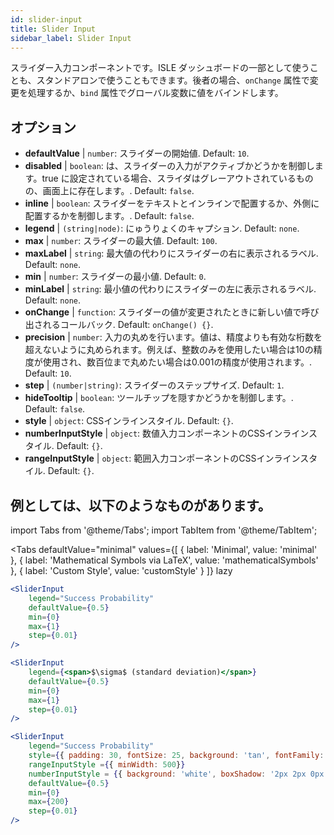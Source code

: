 ```yaml
---
id: slider-input
title: Slider Input
sidebar_label: Slider Input
---
```


スライダー入力コンポーネントです。ISLE ダッシュボードの一部として使うことも、スタンドアロンで使うこともできます。後者の場合、`onChange` 属性で変更を処理するか、`bind` 属性でグローバル変数に値をバインドします。

## オプション

* __defaultValue__ | `number`: スライダーの開始値. Default: `10`.
* __disabled__ | `boolean`: は、スライダーの入力がアクティブかどうかを制御します。true に設定されている場合、スライダはグレーアウトされているものの、画面上に存在します。. Default: `false`.
* __inline__ | `boolean`: スライダーをテキストとインラインで配置するか、外側に配置するかを制御します。. Default: `false`.
* __legend__ | `(string|node)`: にゅうりょくのキャプション. Default: `none`.
* __max__ | `number`: スライダーの最大値. Default: `100`.
* __maxLabel__ | `string`: 最大値の代わりにスライダーの右に表示されるラベル. Default: `none`.
* __min__ | `number`: スライダーの最小値. Default: `0`.
* __minLabel__ | `string`: 最小値の代わりにスライダーの左に表示されるラベル. Default: `none`.
* __onChange__ | `function`: スライダーの値が変更されたときに新しい値で呼び出されるコールバック. Default: `onChange() {}`.
* __precision__ | `number`: 入力の丸めを行います。値は、精度よりも有効な桁数を超えないように丸められます。例えば、整数のみを使用したい場合は10の精度が使用され、数百位まで丸めたい場合は0.001の精度が使用されます。. Default: `10`.
* __step__ | `(number|string)`: スライダーのステップサイズ. Default: `1`.
* __hideTooltip__ | `boolean`: ツールチップを隠すかどうかを制御します。. Default: `false`.
* __style__ | `object`: CSSインラインスタイル. Default: `{}`.
* __numberInputStyle__ | `object`: 数値入力コンポーネントのCSSインラインスタイル. Default: `{}`.
* __rangeInputStyle__ | `object`: 範囲入力コンポーネントのCSSインラインスタイル. Default: `{}`.


## 例としては、以下のようなものがあります。

import Tabs from '@theme/Tabs';
import TabItem from '@theme/TabItem';

<Tabs
    defaultValue="minimal"
    values={[
        { label: 'Minimal', value: 'minimal' },
        { label: 'Mathematical Symbols via LaTeX', value: 'mathematicalSymbols' },
        { label: 'Custom Style', value: 'customStyle' }
    ]}
    lazy
>

<TabItem value="minimal">

```jsx live
<SliderInput
    legend="Success Probability"
    defaultValue={0.5}
    min={0}
    max={1}
    step={0.01}
/>
```

</TabItem>

<TabItem value="mathematicalSymbols">

```jsx live
<SliderInput
    legend={<span>$\sigma$ (standard deviation)</span>}
    defaultValue={0.5}
    min={0}
    max={1}
    step={0.01}
/>
```

</TabItem>

<TabItem value="customStyle">

```jsx live
<SliderInput
    legend="Success Probability"
    style={{ padding: 30, fontSize: 25, background: 'tan', fontFamily: 'Georgia'}}
    rangeInputStyle ={{ minWidth: 500}}
    numberInputStyle = {{ background: 'white', boxShadow: '2px 2px 0px black'}}
    defaultValue={0.5}
    min={0}
    max={200}
    step={0.01}
/>
```

</TabItem>

</Tabs>
